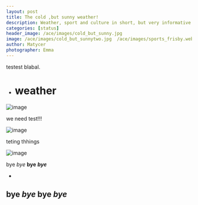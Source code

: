 ```yaml
---
layout: post
title: The cold ,but sunny weather!
description: Weather, sport and culture in short, but very informative post.
categories: [status]
header_image: /ace/images/cold_but_sunny.jpg
image: /ace/images/cold_but_sunnytwo.jpg  /ace/images/sports_frisby.webp /ace/images/weather_1.webp
author: Matycer
photographer: Emma
---
```

testest blabal.



* # weather

![image](/ace/images/weather_1.webp)

we need test!!!

![image](/ace/images/cold_but_sunnytwo.jpg)

teting thhings

![image](/ace/images/sports_frisby.webp)

bye
*bye*
**bye**
***bye***

-
bye
*bye*
**bye**
***bye***
-
